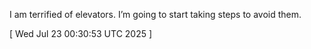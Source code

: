  
I am terrified of elevators. I’m going to start taking steps to avoid them.
 
[ 
Wed Jul 23 00:30:53 UTC 2025
 ]
